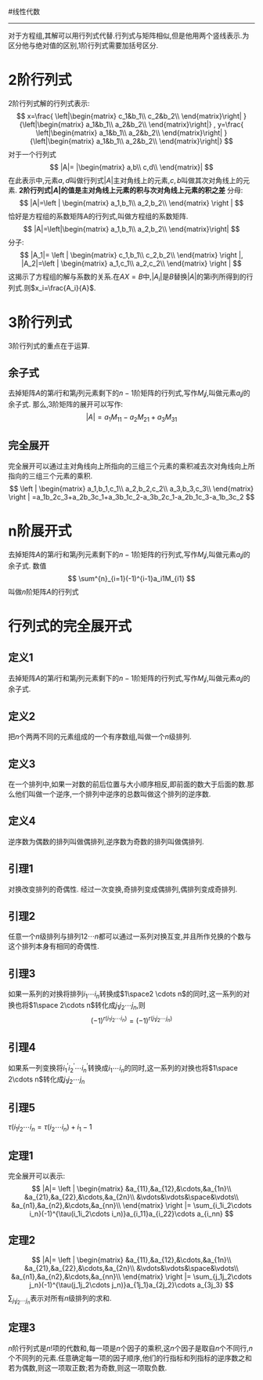 #线性代数 

---

对于方程组,其解可以用行列式代替.行列式与矩阵相似,但是他用两个竖线表示.为区分他与绝对值的区别,1阶行列式需要加括号区分.

# 2阶行列式

2阶行列式解的行列式表示:
$$
x=\frac{
\left|\begin{matrix}
c_1&b_1\\
c_2&b_2\\
\end{matrix}\right|
}{\left|\begin{matrix}
a_1&b_1\\
a_2&b_2\\
\end{matrix}\right|}
,
y=\frac{
\left|\begin{matrix}
a_1&b_1\\
a_2&b_2\\
\end{matrix}\right|
}{\left|\begin{matrix}
a_1&b_1\\
a_2&b_2\\
\end{matrix}\right|}
$$
对于一个行列式
$$
|A|=
|\begin{matrix}
a,b\\
c,d\\
\end{matrix}|
$$
在此表示中,元素$a,d$叫做行列式$|A|$主对角线上的元素,$c,b$叫做其次对角线上的元素.
**2阶行列式$|A|$的值是主对角线上元素的积与次对角线上元素的积之差**
分母:
$$
|A|=\left | \begin{matrix}
a_1,b_1\\
a_2,b_2\\
\end{matrix} \right |
$$
恰好是方程组的系数矩阵A的行列式,叫做方程组的系数矩阵.
$$
|A|=\left|\begin{matrix}
a_1,b_1\\
a_2,b_2\\
\end{matrix}\right|
$$
分子:
$$
|A_1|=
\left | \begin{matrix}
c_1,b_1\\
c_2,b_2\\
\end{matrix} \right |,
|A_2|=\left | \begin{matrix}
a_1,c_1\\
a_2,c_2\\
\end{matrix} \right |
$$
这揭示了方程组的解与系数的关系.在$AX=B$中,$|A_i|$是$B$替换$|A|$的第i列所得到的行列式.则$x_i=\frac{A_i}{A}$.

# 3阶行列式

3阶行列式的重点在于运算.

## 余子式

去掉矩阵$A$的第$i$行和第$j$列元素剩下的$n-1$阶矩阵的行列式,写作$M_ij$,叫做元素$a_ij$的余子式.
那么,3阶矩阵的展开可以写作:
$$
|A|=a_1M_{11}-a_2M_{21}+a_3M_{31}
$$

## 完全展开

完全展开可以通过主对角线向上所指向的三组三个元素的乘积减去次对角线向上所指向的三组三个元素的乘积.
$$
\left | \begin{matrix}
a_1,b_1,c_1\\
a_2,b_2,c_2\\
a_3,b_3,c_3\\
\end{matrix} \right |
=a_1b_2c_3+a_2b_3c_1+a_3b_1c_2-a_3b_2c_1-a_2b_1c_3-a_1b_3c_2
$$

# n阶展开式

去掉矩阵$A$的第$i$行和第$j$列元素剩下的$n-1$阶矩阵的行列式,写作$M_ij$,叫做元素$a_ij$的余子式.
数值
$$
\sum^{n}_{i=1}(-1)^{i-1}a_i1M_{i1}
$$
叫做$n$阶矩阵$A$的行列式

# 行列式的完全展开式

## 定义1
去掉矩阵$A$的第$i$行和第$j$列元素剩下的$n-1$阶矩阵的行列式,写作$M_ij$,叫做元素$a_ij$的余子式.
## 定义2
把$n$个两两不同的元素组成的一个有序数组,叫做一个$n$级排列.
## 定义3
在一个排列中,如果一对数的前后位置与大小顺序相反,即前面的数大于后面的数.那么他们叫做一个逆序,一个排列中逆序的总数叫做这个排列的逆序数.
## 定义4
逆序数为偶数的排列叫做偶排列,逆序数为奇数的排列叫做偶排列.

## 引理1
对换改变排列的奇偶性.
经过一次变换,奇排列变成偶排列,偶排列变成奇排列.
## 引理2
任意一个$n$级排列与排列$1 2 \cdots n$都可以通过一系列对换互变,并且所作兑换的个数与这个排列本身有相同的奇偶性.
## 引理3
如果一系列的对换将排列$i_1 \cdots i_n$转换成$1\space2 \cdots n$的同时,这一系列的对换也将$1\space 2\cdots n$转化成$j_1j_2\cdots j_n$,则$$
(-1)^{r(i_1i_2 \cdots i_n)}=(-1)^{r(j_1j_2\cdots j_n)}
$$
## 引理4
如果系一列变换将$i_1^{'}i_2^{'}\cdots i_n^{'}$转换成$i_1 \cdots i_n$的同时,这一系列的对换也将$1\space 2\cdots n$转化成$j_1j_2\cdots j_n$
## 引理5
$\tau(i_1i_2\cdots i_n=\tau(i_2\cdots i_n)+i_1-1$

## 定理1
完全展开可以表示:
$$
|A|=
\left | \begin{matrix}
&a_{11},&a_{12},&\cdots,&a_{1n}\\
&a_{21},&a_{22},&\cdots,&a_{2n}\\
&\vdots&\vdots&\space&\vdots\\
&a_{n1},&a_{n2},&\cdots,&a_{nn}\\
\end{matrix} \right |=
\sum_{i_1i_2\cdots i_n}(-1)^{\tau(i_1i_2\cdots i_n)}a_{i_11}a_{i_22}\cdots a_{i_nn}
$$
## 定理2
$$
|A|=
\left | \begin{matrix}
&a_{11},&a_{12},&\cdots,&a_{1n}\\
&a_{21},&a_{22},&\cdots,&a_{2n}\\
&\vdots&\vdots&\space&\vdots\\
&a_{n1},&a_{n2},&\cdots,&a_{nn}\\
\end{matrix} \right |=
\sum_{j_1j_2\cdots j_n}(-1)^{\tau(j_1j_2\cdots j_n)}a_{1j_1}a_{2j_2}\cdots a_{3j_3}
$$
$\sum_{j_1j_2\cdots j_n}$表示对所有$n$级排列的求和.
## 定理3
$n$阶行列式是$n!$项的代数和,每一项是$n$个因子的乘积,这$n$个因子是取自$n$个不同行,$n$个不同列的元素.任意确定每一项的因子顺序,他们的行指标和列指标的逆序数之和若为偶数,则这一项取正数;若为奇数,则这一项取负数.








